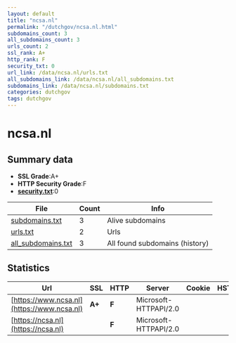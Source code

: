 ```yaml
---
layout: default
title: "ncsa.nl"
permalink: "/dutchgov/ncsa.nl.html"
subdomains_count: 3
all_subdomains_count: 3
urls_count: 2
ssl_rank: A+
http_rank: F
security_txt: 0
url_link: /data/ncsa.nl/urls.txt
all_subdomains_link: /data/ncsa.nl/all_subdomains.txt
subdomains_link: /data/ncsa.nl/subdomains.txt
categories: dutchgov
tags: dutchgov
---
```



# ncsa.nl
## Summary data


 - **SSL Grade**:A+
 - **HTTP Security Grade**:F
 - **[security.txt](https://www.digitaleoverheid.nl/nieuws/standaard-security-txt-nu-verplicht-voor-overheid/)**:0


| File       | Count | Info |
|------------|-------|------|
|[subdomains.txt](/DutchGovScope/data/ncsa.nl/subdomains.txt)|3|Alive subdomains|
|[urls.txt](/DutchGovScope/data/ncsa.nl/urls.txt)|2|Urls|
|[all_subdomains.txt](/DutchGovScope/data/ncsa.nl/all_subdomains.txt)|3|All found subdomains (history)|


## Statistics


| Url | SSL | HTTP | Server | Cookie | HSTS | CORS | CTO | CSP | XFO | XXP | RP |FP| Tech |Title |
|--------|-------|-------|------|------|------|------|------|------|------|------|------|------|------|------|
|[https://www.ncsa.nl](https://www.ncsa.nl)| **A+**| **F**|Microsoft-HTTPAPI/2.0| | | | | | | | :white_check_mark: | |Microsoft HTTPAPI:2.0|Not Found|
|[https://ncsa.nl](https://ncsa.nl)| | **F**|Microsoft-HTTPAPI/2.0| | | | | | | | :white_check_mark: | |Microsoft HTTPAPI:2.0|Not Found|

